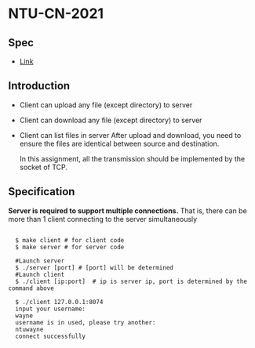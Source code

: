 # NTU-CN-2021

## Spec
- [Link](https://docs.google.com/presentation/d/18NSrp3BokNhquQS3Gt9L9wOR21S9uMLpmXfe4JeZVFo/edit?usp=sharing)

## Introduction

- Client can upload any file (except directory) to server
- Client can download any file (except directory) to server
- Client can list files in server
 After upload and download, you need to ensure the files are identical between source and destination.

  In this assignment, all the transmission should be implemented by the socket of TCP.
  
## Specification
**Server is required to support multiple connections.** That is, there can be more than 1 client connecting to the server simultaneously
``` 

  $ make client	# for client code
  $ make server	# for server code

```
```
  #Launch server
  $ ./server [port]	# [port] will be determined
  #Launch client
  $ ./client [ip:port]	# ip is server ip, port is determined by the command above

```

```
  $ ./client 127.0.0.1:8074
  input your username:
  wayne
  username is in used, please try another:
  ntuwayne
  connect successfully
```


